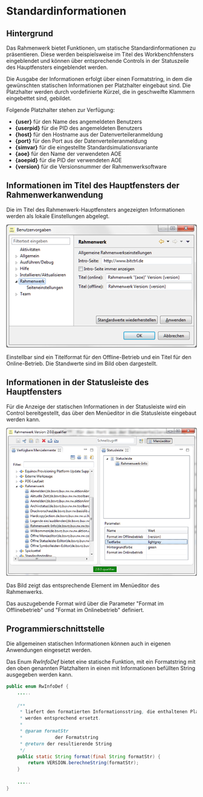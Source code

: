 Standardinformationen
=====================

## Hintergrund

Das Rahmenwerk bietet Funktionen, um statische Standardinformationen zu präsentieren.
Diese werden beispielsweise im Titel des Workbenchfensters eingeblendet und können 
über entsprechende Controls in der Statuszeile des Hauptfensters eingeblendet werden.

Die Ausgabe der Informationen erfolgt über einen Formatstring, in dem die gewünschten
statischen Informationen per Platzhalter eingebaut sind. Die Platzhalter werden durch
vordefinierte Kürzel, die in geschweifte Klammern eingebettet sind, gebildet.

Folgende Platzhalter stehen zur Verfügung:

- **{user}** für den Name des angemeldeten Benutzers
- **{userpid}** für die PID des angemeldeten Benutzers
- **{host}**  für den Hostname aus der Datenverteileranmeldung
- **{port}**  für den Port aus der Datenverteileranmeldung
- **{simvar}** für die eingestellte Standardsimulationsvariante
- **{aoe}** für den Name der verwendeten AOE
- **{aoepid}** für die PID der verwendeten AOE
- **{version}** für die Versionsnummer der Rahmenwerksoftware

## Informationen im Titel des Hauptfensters der Rahmenwerkanwendung

Die im Titel des Rahmenwerk-Hauptfensters angezeigten Informationen werden als
lokale Einstellungen abgelegt.

![Grundeinstellungen des Rahmenwerks](../assets/rw_grundeinstellungen.png) 

Einstellbar sind ein Titelformat für den Offline-Betrieb und ein Titel 
für den Online-Betrieb. Die Standwerte sind im Bild oben dargestellt.

## Informationen in der Statusleiste des Hauptfensters

Für die Anzeige der statischen Informationen in der Statusleiste wird ein Control
bereitgestellt, das über den Menüeditor in die Statusleiste eingebaut werden kann.

![Menüeditor - Informationen Statusleiste](../assets/info_statusleiste.png) 

Das Bild zeigt das entsprechende Element im Menüeditor des Rahmenwerks. 

Das auszugebende Format wird über die Parameter "Format im Offlinebetrieb" 
und "Format im Onlinebetrieb" definiert.

## Programmierschnittstelle   

Die allgemeinen statischen Informationen können auch in eigenen Anwendungen eingesetzt
werden.

Das Enum *RwInfoDef* bietet eine statische Funktion, mit ein Formatstring mit den oben
genannten Platzhaltern in einen mit Informationen befüllten String ausgegeben werden
kann.

```java
public enum RwInfoDef {
    .....

    /**
     * liefert den formatierten Informationsstring, die enthaltenen Platzhalter
     * werden entsprechend ersetzt.
     * 
     * @param formatStr
     *            der Formatstring
     * @return der resultierende String
     */
    public static String format(final String formatStr) {
        return VERSION.berechneString(formatStr);
    }

    .....
}
```
